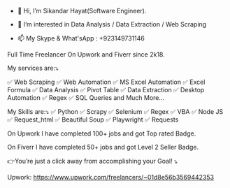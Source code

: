 - 👋 Hi, I’m Sikandar Hayat(Software Engineer).
        
- 👀 I’m interested in Data Analysis / Data Extraction / Web Scraping

- 📫 My Skype & What'sApp : +923149731146

 Full Time Freelancer On Upwork and Fiverr since 2k18.

 My services are:⤵️
 
 ✅ Web Scraping
 ✅ Web Automation
 ✅ MS Excel Automation
 ✅ Excel Formula
 ✅ Data Analysis
 ✅ Pivot Table
 ✅ Data Extraction
 ✅ Desktop Automation
 ✅ Regex
 ✅ SQL Queries and Much More...


 My Skills are:⤵️
 ✅ Python
 ✅ Scrapy
 ✅ Selenium
 ✅ Regex
 ✅ VBA
 ✅ Node JS
 ✅ Request_html
 ✅ Beautiful Soup
 ✅ Playwright
 ✅ Requests
 
 On Upwork I have completed 100+ jobs and got Top rated Badge. 

 On Fiverr I have completed 50+ jobs and got Level 2 Seller Badge. 
 
 👉You’re just a click away from accomplishing your Goal! ⤵️
 
 Upwork: https://www.upwork.com/freelancers/~01d8e56b3569442353

<!---
SikandarGithub/SikandarGithub is a ✨ special ✨ repository because its `README.md` (this file) appears on your GitHub profile.
You can click the Preview link to take a look at your changes.
--->
